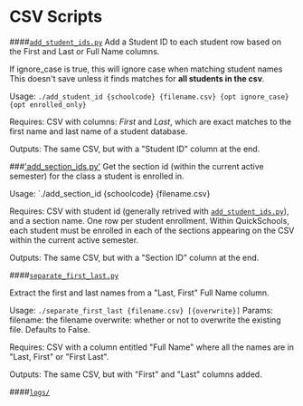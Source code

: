 CSV Scripts
===

####[`add_student_ids.py`](./add_student_ids.py)
Add a Student ID to each student row based on the First and Last or Full
Name columns.

If ignore_case is true, this will ignore case when matching student names
This doesn't save unless it finds matches for **all students in the csv**.

Usage: `./add_student_id {schoolcode} {filename.csv} {opt ignore_case} {opt enrolled_only}`

Requires: CSV with columns: *First* and *Last*, which are exact matches to the first name and last name of a student database.

Outputs: The same CSV, but with a "Student ID" column at the end.


###['add_section_ids.py'](./add_section_ids.py)
Get the section id (within the current active semester) for the class a student is enrolled in. 

Usage: `./add_section_id {schoolcode} {filename.csv}

Requires: CSV with student id (generally retrived with [`add_student_ids.py`](./add_student_ids.py)), and a section name. One row per student enrollment. Within QuickSchools, each student must be enrolled in each of the sections appearing on the CSV within the current active semester. 

Outputs: The same CSV, but with a "Section ID" column at the end. 


####[`separate_first_last.py`](./separate_first_last.py)

Extract the first and last names from a "Last, First" Full Name column.

Usage: `./separate_first_last {filename.csv} [{overwrite}]`
Params:
    filename: the filename
    overwrite: whether or not to overwrite the existing file. Defaults to
        False.

Requires: CSV with a column entitled "Full Name" where all the names are in "Last, First" or "First Last".

Outputs: The same CSV, but with "First" and "Last" columns added.

####[`logs/`](./logs)
